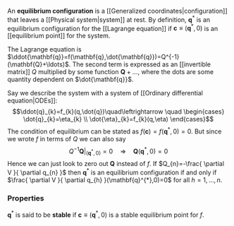 An **equilibrium configuration** is a [[Generalized coordinates|configuration]] that leaves a [[Physical system|system]] at rest. By definition, $\mathbf{q}^{*}$ is an equilibrium configuration for the [[Lagrange equation]] if $\mathbf{c}\equiv(\mathbf{q}^{*},0)$ is an [[equilibrium point]] for the system.

The Lagrange equation is $\ddot{\mathbf{q}}=f(\mathbf{q},\dot{\mathbf{q}})=Q^{-1}(\mathbf{Q}+\ldots)$. The second term is expressed as an [[invertible matrix]] $Q$ multiplied by some function $\mathbf{Q}+\ldots$, where the dots are some quantity dependent on $\dot{\mathbf{q}}$.

Say we describe the system with a system of [[Ordinary differential equation|ODEs]]:
$$\ddot{q}_{k}=f_{k}(q,\dot{q})\quad\leftrightarrow \quad \begin{cases}
\dot{q}_{k}=\eta_{k} \\
\dot{\eta}_{k}=f_{k}(q,\eta)
\end{cases}$$
The condition of equilibrium can be stated as $f(\mathbf{c})=f(\mathbf{q}^{*},0)=0$. But since we wrote $f$ in terms of $Q$ we can also say
$$Q^{-1}\left.{\mathbf{Q}}\right|_{(\mathbf{q}^{*},0)}=0\quad\Rightarrow \quad \mathbf{Q}(\mathbf{q}^{*},0)=0$$
Hence we can just look to zero out $\mathbf{Q}$ instead of $f$. If $Q_{n}=-\frac{ \partial V }{ \partial q_{n} }$ then $\mathbf{q}^{*}$ is an equilibrium configuration if and only if $\frac{ \partial V }{ \partial q_{h} }(\mathbf{q}^{*},0)=0$ for all $h=1,\ldots,n$.
### Properties
$\mathbf{q}^{*}$ is said to be **stable** if $\mathbf{c}\equiv(\mathbf{q}^{*},0)$ is a stable equilibrium point for $f$.